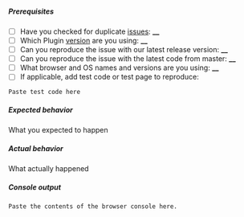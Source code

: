 <!-- If you are raising a bug playing a stream, you must fill out the following or your issue may not be responded to. For features or improvements, you may delete this. -->

##### Prerequisites

- [ ] Have you checked for duplicate [issues](https://github.com/kaltura/playkit-js-providers/issues): **\_\_**
- [ ] Which Plugin [version](https://github.com/kaltura/playkit-js-providers/releases) are you using: **\_\_**
- [ ] Can you reproduce the issue with our latest release version: **\_\_**
- [ ] Can you reproduce the issue with the latest code from master: **\_\_**
- [ ] What browser and OS names and versions are you using: **\_\_**
- [ ] If applicable, add test code or test page to reproduce:

```
Paste test code here
```

##### Expected behavior

What you expected to happen

##### Actual behavior

What actually happened

##### Console output

```
Paste the contents of the browser console here.
```
